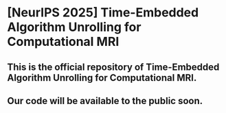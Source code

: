 # [NeurIPS 2025] Time-Embedded Algorithm Unrolling for Computational MRI
## This is the official repository of Time-Embedded Algorithm Unrolling for Computational MRI. 
## Our code will be available to the public soon.
